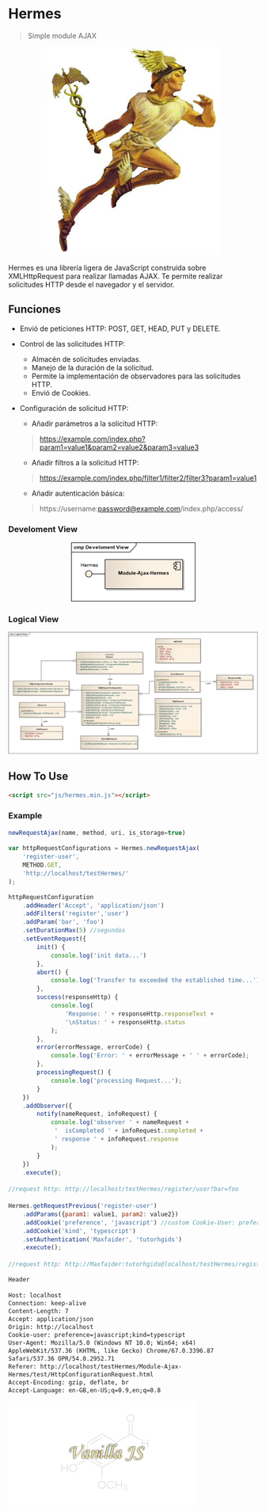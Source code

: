 # Hermes

> Simple module AJAX

<p align="center">
    <img src="docs/img/hermes.jpg" alt="Hermes-image" />
</p>

Hermes es una librería ligera de JavaScript construida sobre XMLHttpRequest para realizar llamadas AJAX. Te permite realizar solicitudes HTTP desde el navegador y el servidor.

## Funciones

- Envió de peticiones HTTP: POST, GET, HEAD, PUT y DELETE.

- Control de las solicitudes HTTP:
    -   Almacén de solicitudes enviadas.
    -   Manejo de la duración de la solicitud.
    -   Permite la implementación de observadores para las solicitudes HTTP.
    -   Envió de Cookies.

- Configuración de solicitud HTTP:
    -   Añadir parámetros a la solicitud HTTP:
    >   https://example.com/index.php?param1=value1&param2=value2&param3=value3

    -   Añadir filtros a la solicitud HTTP:
    >   https://example.com/index.php/filter1/filter2/filter3?param1=value1

    -   Añadir autenticación básica:
    >   https://username:password@example.com/index.php/access/

### Develoment View

<p align="center">
    <img src="docs/img/Develoment-View.png" alt="Develoment-View" />
</p>

### Logical View
![Logical-View](docs/img/Logical-View.png)

## How To Use

```html
<script src="js/hermes.min.js"></script>
```

### Example

```js
newRequestAjax(name, method, uri, is_storage=true)
```

```js
var httpRequestConfigurations = Hermes.newRequestAjax(
    'register-user',
    METHOD.GET,
    'http://localhost/testHermes/'
);
```

```js
httpRequestConfiguration
    .addHeader('Accept', 'application/json')
    .addFilters('register','user')
    .addParam('bar', 'foo')
    .setDurationMax(5) //segundos
    .setEventRequest({
        init() {
            console.log('init data...')
        },
        abort() {
            console.log('Transfer to exceeded the established time...');
        },
        success(responseHttp) {
            console.log(
                'Response: ' + responseHttp.responseText +
                '\nStatus: ' + responseHttp.status
            );
        },
        error(errorMessage, errorCode) {
            console.log('Error: ' + errorMessage + ' ' + errorCode);
        },
        processingRequest() {
            console.log('processing Request...');
        }
    })
    .addObserver({
        notify(nameRequest, infoRequest) {
            console.log('observer ' + nameRequest +
             '  isCompleted ' + infoRequest.completed +
             ' response ' + infoRequest.response
            );
        }
    })
    .execute();

//request http: http://localhost/testHermes/register/user?bar=foo

Hermes.getRequestPrevious('register-user')
    .addParams({param1: value1, param2: value2})
    .addCookie('preference', 'javascript') //custom Cookie-User: preference=javascript
    .addCookie('kind', 'typescript')
    .setAuthentication('Maxfaider', 'tutorhgids')
    .execute();

//request http: http://Maxfaider:tutorhgids@localhost/testHermes/register/user?bar=foo&param1=value1&param2=value2
```

```http
Header

Host: localhost
Connection: keep-alive
Content-Length: 7
Accept: application/json
Origin: http://localhost
Cookie-user: preference=javascript;kind=typescript
User-Agent: Mozilla/5.0 (Windows NT 10.0; Win64; x64) AppleWebKit/537.36 (KHTML, like Gecko) Chrome/67.0.3396.87 Safari/537.36 OPR/54.0.2952.71
Referer: http://localhost/testHermes/Module-Ajax-Hermes/test/HttpConfigurationRequest.html
Accept-Encoding: gzip, deflate, br
Accept-Language: en-GB,en-US;q=0.9,en;q=0.8
```

![vanilla-js](docs/img/vanillajs.png)
